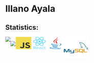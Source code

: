# Illano Ayala

## Statistics:

<div style="display: flex;" align=center>
  <img height="170em"src="https://github-readme-stats.vercel.app/api?username=IllanoAyala&show_icons=true&theme=transparent">

  <img height="170em" src="https://github-readme-stats.vercel.app/api/top-langs/?username=IllanoAyala&layout=compact&theme=transparent"><br>

  <img align="center" alt="Illano-Js" height="40" width="50" src="https://raw.githubusercontent.com/devicons/devicon/master/icons/javascript/javascript-original.svg" title = JavaScript>
  <img align="center" alt="Illano-ReactNative" height="40" width="50" src="https://raw.githubusercontent.com/devicons/devicon/master/icons/react/react-original-wordmark.svg" title = "React Native">
  <img align="center" alt="Illano-Java" height="40" width="50" src="https://raw.githubusercontent.com/devicons/devicon/master/icons/java/java-original.svg" title = "Java">
  <img align="center" alt="Illano-mysql" height="70" width="80" src="https://raw.githubusercontent.com/devicons/devicon/master/icons/mysql/mysql-original-wordmark.svg" title = "MySql">
</div>

